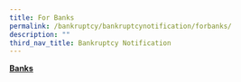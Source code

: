 ```yaml
---
title: For Banks
permalink: /bankruptcy/bankruptcynotification/forbanks/
description: ""
third_nav_title: Bankruptcy Notification
---
```




<u><b>Banks</b></u><br>